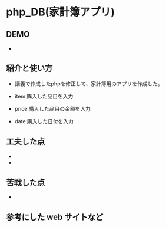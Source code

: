 # php_DB(家計簿アプリ)

## DEMO

  - 

## 紹介と使い方

  - 講義で作成したphpを修正して、家計簿用のアプリを作成した。

  - item:購入した品目を入力
  - price:購入した品目の金額を入力
  - date:購入した日付を入力


## 工夫した点

  - 

  - 

## 苦戦した点

  - 
  
   

## 参考にした web サイトなど

